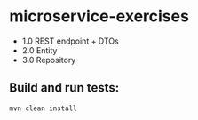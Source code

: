 # microservice-exercises

- 1.0 REST endpoint + DTOs
- 2.0 Entity
- 3.0 Repository


## Build and run tests:
```shell script
mvn clean install
```